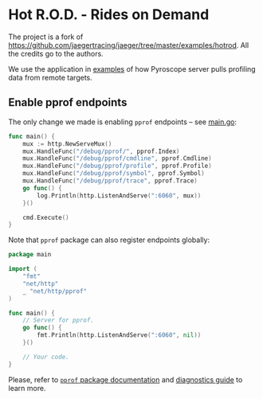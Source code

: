 # Hot R.O.D. - Rides on Demand

The project is a fork of
https://github.com/jaegertracing/jaeger/tree/master/examples/hotrod.
All the credits go to the authors.

We use the application in [examples]((https://github.com/pyroscope-io/pyroscope/tree/main/examples/pull)) of how
Pyroscope server pulls profiling data from remote targets.

## Enable pprof endpoints

The only change we made is enabling `pprof` endpoints – see [main.go](main.go):
```go
func main() {
	mux := http.NewServeMux()
	mux.HandleFunc("/debug/pprof/", pprof.Index)
	mux.HandleFunc("/debug/pprof/cmdline", pprof.Cmdline)
	mux.HandleFunc("/debug/pprof/profile", pprof.Profile)
	mux.HandleFunc("/debug/pprof/symbol", pprof.Symbol)
	mux.HandleFunc("/debug/pprof/trace", pprof.Trace)
	go func() {
		log.Println(http.ListenAndServe(":6060", mux))
	}()

	cmd.Execute()
}
```

Note that `pprof` package can also register endpoints globally:

```go
package main

import (
	"fmt"
	"net/http"
	_ "net/http/pprof"
)

func main() {
	// Server for pprof.
	go func() {
		fmt.Println(http.ListenAndServe(":6060", nil))
	}()

	// Your code.
}
```

Please, refer to [`pprof` package documentation](https://pkg.go.dev/net/http/pprof) and
[diagnostics guide](https://golang.org/doc/diagnostics) to learn more.
